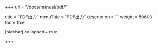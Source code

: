 +++
url = "/docs/manual/pdf/"

title = "PDF出力"
menuTitle = "PDF出力"
description = ""
weight = 50600
toc = true

[sidebar]
collapsed = true

+++
